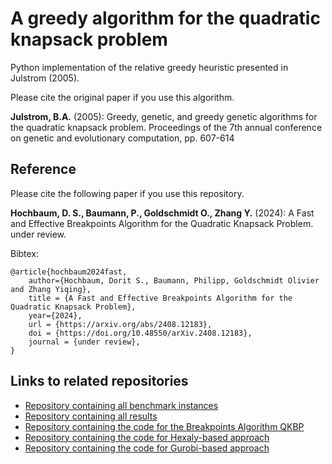 # A greedy algorithm for the quadratic knapsack problem
Python implementation of the relative greedy heuristic presented in Julstrom (2005).

Please cite the original paper if you use this algorithm.

**Julstrom, B.A.** (2005): Greedy, genetic, and greedy genetic algorithms for the quadratic
knapsack problem. Proceedings of the 7th annual conference on genetic and evolutionary computation, pp. 607-614

## Reference

Please cite the following paper if you use this repository.

**Hochbaum, D. S., Baumann, P., Goldschmidt O., Zhang Y.** (2024): A Fast and Effective Breakpoints Algorithm for the Quadratic Knapsack Problem. under review.

Bibtex:
```
@article{hochbaum2024fast,
	author={Hochbaum, Dorit S., Baumann, Philipp, Goldschmidt Olivier and Zhang Yiqing},
	title = {A Fast and Effective Breakpoints Algorithm for the Quadratic Knapsack Problem},
	year={2024},
	url = {https://arxiv.org/abs/2408.12183},
	doi = {https://doi.org/10.48550/arXiv.2408.12183},
	journal = {under review},
}
```

## Links to related repositories

- [Repository containing all benchmark instances](https://github.com/phil85/benchmark-instances-for-qkp)
- [Repository containing all results](https://github.com/phil85/results-for-qkp-benchmark-instances)
- [Repository containing the code for the Breakpoints Algorithm QKBP](https://github.com/phil85/breakpoints-algorithm-for-qkp)
- [Repository containing the code for Hexaly-based approach](https://github.com/phil85/hexaly-based-approach-for-qkp)
- [Repository containing the code for Gurobi-based approach](https://github.com/phil85/gurobi-based-approach-for-qkp)

